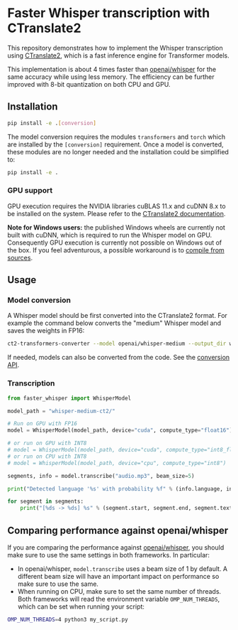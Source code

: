 # Faster Whisper transcription with CTranslate2

This repository demonstrates how to implement the Whisper transcription using [CTranslate2](https://github.com/OpenNMT/CTranslate2/), which is a fast inference engine for Transformer models.

This implementation is about 4 times faster than [openai/whisper](https://github.com/openai/whisper) for the same accuracy while using less memory. The efficiency can be further improved with 8-bit quantization on both CPU and GPU.

## Installation

```bash
pip install -e .[conversion]
```

The model conversion requires the modules `transformers` and `torch` which are installed by the `[conversion]` requirement. Once a model is converted, these modules are no longer needed and the installation could be simplified to:

```bash
pip install -e .
```

### GPU support

GPU execution requires the NVIDIA libraries cuBLAS 11.x and cuDNN 8.x to be installed on the system. Please refer to the [CTranslate2 documentation](https://opennmt.net/CTranslate2/installation.html).

**Note for Windows users:** the published Windows wheels are currently not built with cuDNN, which is required to run the Whisper model on GPU. Consequently GPU execution is currently not possible on Windows out of the box. If you feel adventurous, a possible workaround is to [compile from sources](https://opennmt.net/CTranslate2/installation.html#install-from-sources).

## Usage

### Model conversion

A Whisper model should be first converted into the CTranslate2 format. For example the command below converts the "medium" Whisper model and saves the weights in FP16:

```bash
ct2-transformers-converter --model openai/whisper-medium --output_dir whisper-medium-ct2 --quantization float16
```

If needed, models can also be converted from the code. See the [conversion API](https://opennmt.net/CTranslate2/python/ctranslate2.converters.TransformersConverter.html).

### Transcription

```python
from faster_whisper import WhisperModel

model_path = "whisper-medium-ct2/"

# Run on GPU with FP16
model = WhisperModel(model_path, device="cuda", compute_type="float16")

# or run on GPU with INT8
# model = WhisperModel(model_path, device="cuda", compute_type="int8_float16")
# or run on CPU with INT8
# model = WhisperModel(model_path, device="cpu", compute_type="int8")

segments, info = model.transcribe("audio.mp3", beam_size=5)

print("Detected language '%s' with probability %f" % (info.language, info.language_probability))

for segment in segments:
    print("[%ds -> %ds] %s" % (segment.start, segment.end, segment.text))
```

## Comparing performance against openai/whisper

If you are comparing the performance against [openai/whisper](https://github.com/openai/whisper), you should make sure to use the same settings in both frameworks. In particular:

* In openai/whisper, `model.transcribe` uses a beam size of 1 by default. A different beam size will have an important impact on performance so make sure to use the same.
* When running on CPU, make sure to set the same number of threads. Both frameworks will read the environment variable `OMP_NUM_THREADS`, which can be set when running your script:

```bash
OMP_NUM_THREADS=4 python3 my_script.py
```
